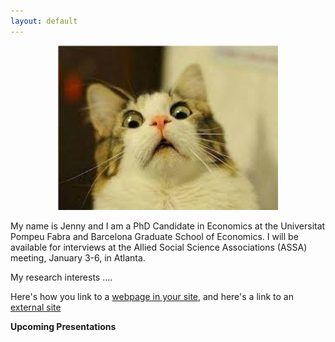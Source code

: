 ```yaml
---
layout: default
---
```


<p align="center">
  <img width="70%" height="70%" src="/assets/Unknown.jpg">
</p>


My name is Jenny and I am a PhD Candidate in Economics at the Universitat Pompeu Fabra and Barcelona Graduate School of Economics. I will be available for interviews at the Allied Social Science Associations (ASSA) meeting, January 3-6, in Atlanta.

My research interests ….

Here's how you link to a [webpage in your site](/teaching/), and
here's a link to an [external site](https://www.google.com)

**Upcoming Presentations**
